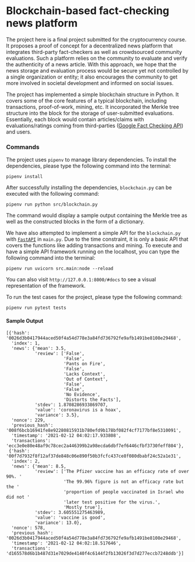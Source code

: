 # Blockchain-based fact-checking news platform

The project here is a final project submitted for the cryptocurrency course. It
proposes a proof of concept for a decentralized news platform that integrates
third-party fact-checkers as well as crowdsourced community evaluations. Such a
platform relies on the community to evaluate and verify the authenticity of a
news article. With this approach, we hope that the news storage and evaluation process
would be secure yet not controlled by a single organization or entity;
it also encourages the community to get more involved in societal development
and informed on social issues.

The project has implemented a simple blockchain structure in Python. It covers
some of the core features of a typical blockchain, including transactions,
proof-of-work, mining, etc. It incorporated the Merkle tree structure into the
block for the storage of user-submitted evaluations. Essentially, each block
would contain articles/claims with evaluations/ratings coming from third-parties
([Google Fact Checking API](https://developers.google.com/fact-check/tools/api))
and users.

### Commands

The project uses `pipenv` to manage library dependencies. To install the
dependencies, please type the following command into the terminal:

```shell
pipenv install
```

After successfully installing the dependencies, `blockchain.py` can be executed
with the following command:

```shell
pipenv run python src/blockchain.py
```

The command would display a sample output containing the Merkle tree as well as the
constructed blocks in the form of a dictionary.

We have also attempted to implement a simple API for the `blockchain.py` with
[`FastAPI`](https://fastapi.tiangolo.com) in `main.py`. Due to the time constraint,
it is only a basic API that covers the functions like adding transactions and
mining. To execute and have a simple API framework running on the localhost, you
can type the following command into the terminal:

```shell
pipenv run uvicorn src.main:node --reload
```

You can also visit `http://127.0.0.1:8000/#docs` to see a visual representation
of the framework.

To run the test cases for the project, please type the following command:

```shell
pipenv run pytest tests
```

#### Sample Output

```shell
[{'hash': '0026d3b0417944aced50f4a54d778e3a84fd736792fe9afb1491be8108e29468',
  'index': 1,
  'news': {'mean': 3.5,
           'review': ['False',
                      'False',
                      'Pants on Fire',
                      'False',
                      'Lacks Context',
                      'Out of Context',
                      'False',
                      'False',
                      'No Evidence',
                      'Distorts the Facts'],
           'stdev': 1.8708286933869707,
           'value': 'coronavirus is a hoax',
           'variance': 3.5},
  'nonce': 229,
  'previous_hash': '008f6bcb16941fe8e92280815931b780efd9b178bf082f4cf7177bf8e5310091',
  'timestamp': '2021-02-12 04:02:17.933808',
  'transactions': 'ecc3e0e80e48af9c78cec2a446399b2a98ecda6dbf7ef6446cfbf3730feff804'},
 {'hash': '00f7d7932f8f12af37de848c06e890f50b3fcfc437ce8f080dbabf24c52a1e31',
  'index': 2,
  'news': {'mean': 8.5,
           'review': ['The Pfizer vaccine has an efficacy rate of over 90%. '
                      'The 99.96% figure is not an efficacy rate but the '
                      'proportion of people vaccinated in Israel who did not '
                      'later test positive for the virus.',
                      'Mostly true'],
           'stdev': 3.605551275463989,
           'value': 'vaccine is good',
           'variance': 13.0},
  'nonce': 578,
  'previous_hash': '0026d3b0417944aced50f4a54d778e3a84fd736792fe9afb1491be8108e29468',
  'timestamp': '2021-02-12 04:02:18.517646',
  'transactions': 'd165578d6b1b487d31e7029de4140f4c6144f2fb13026f3d7d277eccb7248ddb'}]
```

